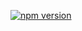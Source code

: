 [![npm version](https://badge.fury.io/js/@uiid%template.svg)](https://badge.fury.io/js/@uiid%template)
